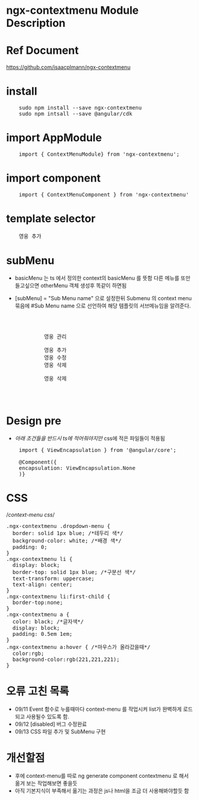 ngx-contextmenu Module Description
====================================
# Ref Document

<https://github.com/isaacplmann/ngx-contextmenu>

# install
<pre>
    sudo npm install --save ngx-contextmenu
    sudo npm intsall --save @angular/cdk
</pre>

# import AppModule
<pre>
    import { ContextMenuModule} from 'ngx-contextmenu'; 
</pre>

# import component
<pre>
    import { ContextMenuComponent } from 'ngx-contextmenu'
</pre>

# template selector
<pre>
    <ng-template contextMenuItem (excute) = "addHero('영웅을 추가합니다')">영웅 추가</ng-template>
</pre>

# subMenu
* basicMenu 는 ts 에서 정의한 context의 basicMenu 를 뜻함 다른 메뉴를 또만들고싶으면 otherMenu 객체 생성후 똑같이 하면됨

* [subMenu] = "Sub Menu name" 으로 설정한뒤 Submenu 의 context menu 묶음에 #Sub Menu name 으로 선언하여 해당 템플릿의 서브메뉴임을 알려준다.


<pre>
    <div>
        <context-menu #basicMenu [disabled]="disableBasicMenu"  >
            <ng-template  contextMenuItem [subMenu]="adding" (excute) = "addHero('영웅을 추가합니다')">영웅 관리</ng-template>
            <context-menu #adding>
            <ng-template contextMenuItem>영웅 추가</ng-template>
            <ng-template contextMenuItem>영웅 수정</ng-template>
            <ng-template contextMenuItem>영웅 삭제</ng-template>
            </context-menu>
            <ng-template contextMenuItem (excute) = "deleteHero('영웅을 삭제합니다.')">영웅 삭제</ng-template>
        </context-menu>  
    </div>
</pre>

# Design pre
* *아래 조건들을 반드시 ts에 적어줘야지만* css에 적은 파일들이 적용됨
<pre>
    import { ViewEncapsulation } from '@angular/core';

    @Component({
    encapsulation: ViewEncapsulation.None
    )}   
</pre>

# CSS

/*context-menu css*/
<pre>
.ngx-contextmenu .dropdown-menu {
  border: solid 1px blue; /*테두리 색*/
  background-color: white; /*배경 색*/
  padding: 0;
}
.ngx-contextmenu li {
  display: block;
  border-top: solid 1px blue; /*구분선 색*/
  text-transform: uppercase;
  text-align: center;
}
.ngx-contextmenu li:first-child {
  border-top:none;
}
.ngx-contextmenu a {
  color: black; /*글자색*/
  display: block;
  padding: 0.5em 1em;
}
.ngx-contextmenu a:hover { /*마우스가 올라갔을때*/
  color:rgb; 
  background-color:rgb(221,221,221);
}
</pre>
# 오류 고친 목록

* 09/11 Event 함수로 누를때마다 context-menu 를 작업시켜 list가 완벽하게 로드되고 사용될수 있도록 함.
* 09/12 [disabled] 버그 수정완료
* 09/13 CSS 파일 추가 및 SubMenu 구현

# 개선할점

* 후에 context-menu를 따로 ng generate component contextmenu 로 해서 옮겨 보는 작업해보면 좋을듯
* 아직 기본지식이 부족해서 옮기는 과정은 js나 html을 조금 더 사용해봐야할듯 함
